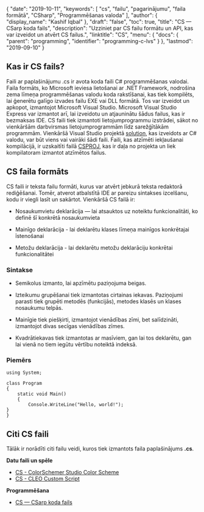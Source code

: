 {
  "date": "2019-10-11",
  "keywords": [
"cs",
"failu",
"pagarinājumu",
"faila formātā",
"CSharp",
"Programmēšanas valoda"
],
  "author": {
    "display_name": "Kashif Iqbal"
},
  "draft": "false",
  "toc": true,
  "title": "CS — CSarp koda fails",
  "description": "Uzziniet par CS failu formātu un API, kas var izveidot un atvērt CS failus.",
  "linktitle": "CS",
  "menu": {
    "docs": {
      "parent": "programming",
      "identifier": "programming-c-lvs"
}
},
  "lastmod": "2019-09-10"
}

## Kas ir CS fails?

Faili ar paplašinājumu .cs ir avota koda faili C# programmēšanas valodai. Faila formāts, ko Microsoft ieviesa lietošanai ar .NET Framework, nodrošina zema līmeņa programmēšanas valodu koda rakstīšanai, kas tiek kompilēts, lai ģenerētu galīgo izvades failu EXE vai DLL formātā. Tos var izveidot un apkopot, izmantojot Microsoft Visual Studio. Microsoft Visual Studio Express var izmantot arī, lai izveidotu un atjauninātu šādus failus, kas ir bezmaksas IDE. CS faili tiek izmantoti lietojumprogrammu izstrādei, sākot no vienkāršām darbvirsmas lietojumprogrammām līdz sarežģītākām programmām. Vienkāršā Visual Studio projektā [solution](/programming/sln/), kas izveidots ar C# valodu, var būt viens vai vairāki šādi faili. Faili, kas atzīmēti iekļaušanai kompilācijā, ir uzskaitīti failā [CSPROJ](/programming/csproj/), kas ir daļa no projekta un liek kompilatoram izmantot atzīmētos failus.

## CS faila formāts ##

CS faili ir teksta failu formāti, kurus var atvērt jebkurā teksta redaktorā rediģēšanai. Tomēr, atverot atbalstītā IDE ar pareizu sintakses izcelšanu, kodu ir viegli lasīt un sakārtot. Vienkāršā CS failā ir:

* Nosaukumvietu deklarācija — lai atsauktos uz noteiktu funkcionalitāti, ko definē šī konkrētā nosaukumvieta

* Mainīgo deklarācija - lai deklarētu klases līmeņa mainīgos konkrētajai īstenošanai

* Metožu deklarācija - lai deklarētu metožu deklarāciju konkrētai funkcionalitātei


### Sintakse ###

* Semikolus izmanto, lai apzīmētu paziņojuma beigas.

* Izteikumu grupēšanai tiek izmantotas cirtainas iekavas. Paziņojumi parasti tiek grupēti metodēs (funkcijās), metodes klasēs un klases nosaukumu telpās.

* Mainīgie tiek piešķirti, izmantojot vienādības zīmi, bet salīdzināti, izmantojot divas secīgas vienādības zīmes.

* Kvadrātiekavas tiek izmantotas ar masīviem, gan lai tos deklarētu, gan lai vienā no tiem iegūtu vērtību noteiktā indeksā.


### Piemērs ###

```
using System;

class Program
{
    static void Main()
    {
        Console.WriteLine("Hello, world!");
}
}
```

## Citi CS faili

Tālāk ir norādīti citi failu veidi, kuros tiek izmantots faila paplašinājums **.cs**.

**Datu faili un spēle**
- [CS - ColorSchemer Studio Color Scheme](/data/cs-colorschemer/)
- [CS - CLEO Custom Script](/game/cs-cleo/)

**Programmēšana**
- [CS — CSarp koda fails](/programming/cs/)

